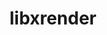 ---
title: "libxrender"
layout: cache
categories: [package, develop-2023-06-04]
meta: {"versions": ["0.9.10"], "compilers": ["gcc@=11.1.0", "gcc@=11.3.0", "gcc@=7.3.1"], "oss": ["amzn2", "ubuntu20.04", "ubuntu22.04"], "platforms": ["linux"], "targets": ["aarch64", "neoverse_n1", "x86_64_v3"], "stacks": ["aws-isc", "aws-isc-aarch64", "data-vis-sdk", "e4s", "gpu-tests", "ml-linux-x86_64-rocm", "root"], "num_specs": 10, "num_specs_by_stack": {"aws-isc-aarch64": 2, "root": 10, "aws-isc": 1, "e4s": 2, "gpu-tests": 1, "data-vis-sdk": 4, "ml-linux-x86_64-rocm": 1}}
spec_details: [{"hash": "hxrsgu6zsadi7gc5zzmndnpchlknjy24", "compiler": "gcc@=7.3.1", "versions": ["0.9.10"], "os": "amzn2", "platform": "linux", "target": "aarch64", "variants": ["build_system=autotools"], "stacks": ["aws-isc-aarch64", "root"], "size": "-", "tarball": "https://binaries.spack.io/releases/develop-2023-06-04/build_cache/linux-amzn2-aarch64/gcc-7.3.1/libxrender-0.9.10/linux-amzn2-aarch64-gcc-7.3.1-libxrender-0.9.10-hxrsgu6zsadi7gc5zzmndnpchlknjy24.spack"}, {"hash": "6jdeovnu3e7jc6xbez3fm3c57v56c3dy", "compiler": "gcc@=7.3.1", "versions": ["0.9.10"], "os": "amzn2", "platform": "linux", "target": "neoverse_n1", "variants": ["build_system=autotools"], "stacks": ["aws-isc-aarch64", "root"], "size": "-", "tarball": "https://binaries.spack.io/releases/develop-2023-06-04/build_cache/linux-amzn2-neoverse_n1/gcc-7.3.1/libxrender-0.9.10/linux-amzn2-neoverse_n1-gcc-7.3.1-libxrender-0.9.10-6jdeovnu3e7jc6xbez3fm3c57v56c3dy.spack"}, {"hash": "ok7ao5fb6h4dsdtgldqz7kycovkjp4aq", "compiler": "gcc@=7.3.1", "versions": ["0.9.10"], "os": "amzn2", "platform": "linux", "target": "x86_64_v3", "variants": ["build_system=autotools"], "stacks": ["root", "aws-isc"], "size": "-", "tarball": "https://binaries.spack.io/releases/develop-2023-06-04/build_cache/linux-amzn2-x86_64_v3/gcc-7.3.1/libxrender-0.9.10/linux-amzn2-x86_64_v3-gcc-7.3.1-libxrender-0.9.10-ok7ao5fb6h4dsdtgldqz7kycovkjp4aq.spack"}, {"hash": "c4zjgj2jus6oo432akkkygyrcxau6sho", "compiler": "gcc@=11.1.0", "versions": ["0.9.10"], "os": "ubuntu20.04", "platform": "linux", "target": "x86_64_v3", "variants": ["build_system=autotools"], "stacks": ["root", "e4s", "gpu-tests"], "size": "-", "tarball": "https://binaries.spack.io/releases/develop-2023-06-04/build_cache/linux-ubuntu20.04-x86_64_v3/gcc-11.1.0/libxrender-0.9.10/linux-ubuntu20.04-x86_64_v3-gcc-11.1.0-libxrender-0.9.10-c4zjgj2jus6oo432akkkygyrcxau6sho.spack"}, {"hash": "rstiiznjz2tkm2xduajhzjkkfhxx47ix", "compiler": "gcc@=11.1.0", "versions": ["0.9.10"], "os": "ubuntu20.04", "platform": "linux", "target": "x86_64_v3", "variants": ["build_system=autotools"], "stacks": ["root", "data-vis-sdk"], "size": "-", "tarball": "https://binaries.spack.io/releases/develop-2023-06-04/build_cache/linux-ubuntu20.04-x86_64_v3/gcc-11.1.0/libxrender-0.9.10/linux-ubuntu20.04-x86_64_v3-gcc-11.1.0-libxrender-0.9.10-rstiiznjz2tkm2xduajhzjkkfhxx47ix.spack"}, {"hash": "gp324quliffi27jusbfpgi7c2bd27wr6", "compiler": "gcc@=11.1.0", "versions": ["0.9.10"], "os": "ubuntu20.04", "platform": "linux", "target": "x86_64_v3", "variants": ["build_system=autotools"], "stacks": ["root", "data-vis-sdk"], "size": "-", "tarball": "https://binaries.spack.io/releases/develop-2023-06-04/build_cache/linux-ubuntu20.04-x86_64_v3/gcc-11.1.0/libxrender-0.9.10/linux-ubuntu20.04-x86_64_v3-gcc-11.1.0-libxrender-0.9.10-gp324quliffi27jusbfpgi7c2bd27wr6.spack"}, {"hash": "w2sscgjd37xxnvlf72yjrokei2wibhge", "compiler": "gcc@=11.1.0", "versions": ["0.9.10"], "os": "ubuntu20.04", "platform": "linux", "target": "x86_64_v3", "variants": ["build_system=autotools"], "stacks": ["root", "data-vis-sdk"], "size": "-", "tarball": "https://binaries.spack.io/releases/develop-2023-06-04/build_cache/linux-ubuntu20.04-x86_64_v3/gcc-11.1.0/libxrender-0.9.10/linux-ubuntu20.04-x86_64_v3-gcc-11.1.0-libxrender-0.9.10-w2sscgjd37xxnvlf72yjrokei2wibhge.spack"}, {"hash": "ivihndlnfxomoxpza26pcfqyfam6ldju", "compiler": "gcc@=11.1.0", "versions": ["0.9.10"], "os": "ubuntu20.04", "platform": "linux", "target": "x86_64_v3", "variants": ["build_system=autotools"], "stacks": ["root", "e4s"], "size": "-", "tarball": "https://binaries.spack.io/releases/develop-2023-06-04/build_cache/linux-ubuntu20.04-x86_64_v3/gcc-11.1.0/libxrender-0.9.10/linux-ubuntu20.04-x86_64_v3-gcc-11.1.0-libxrender-0.9.10-ivihndlnfxomoxpza26pcfqyfam6ldju.spack"}, {"hash": "2vugcr6q2kgppl3pljsmznjkevdti7ys", "compiler": "gcc@=11.1.0", "versions": ["0.9.10"], "os": "ubuntu20.04", "platform": "linux", "target": "x86_64_v3", "variants": ["build_system=autotools"], "stacks": ["root", "data-vis-sdk"], "size": "-", "tarball": "https://binaries.spack.io/releases/develop-2023-06-04/build_cache/linux-ubuntu20.04-x86_64_v3/gcc-11.1.0/libxrender-0.9.10/linux-ubuntu20.04-x86_64_v3-gcc-11.1.0-libxrender-0.9.10-2vugcr6q2kgppl3pljsmznjkevdti7ys.spack"}, {"hash": "d5vay6cqksn56homc6lw5dlph5fzt2lt", "compiler": "gcc@=11.3.0", "versions": ["0.9.10"], "os": "ubuntu22.04", "platform": "linux", "target": "x86_64_v3", "variants": ["build_system=autotools"], "stacks": ["ml-linux-x86_64-rocm", "root"], "size": "-", "tarball": "https://binaries.spack.io/releases/develop-2023-06-04/build_cache/linux-ubuntu22.04-x86_64_v3/gcc-11.3.0/libxrender-0.9.10/linux-ubuntu22.04-x86_64_v3-gcc-11.3.0-libxrender-0.9.10-d5vay6cqksn56homc6lw5dlph5fzt2lt.spack"}]
---